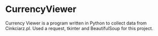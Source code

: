 # CurrencyViewer
Currency Viewer is a program written in Python to collect data from Cinkciarz.pl.
Used a request, tkinter and BeautifulSoup for this project.
